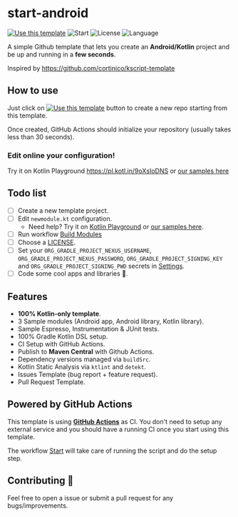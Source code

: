 # start-android

[![Use this template](https://img.shields.io/badge/from-start--android-brightgreen?logo=dropbox)](https://github.com/omarmiatello/start-android/generate)
![Start](https://github.com/omarmiatello/start-android/workflows/Start/badge.svg)
![License](https://img.shields.io/github/license/omarmiatello/start-android.svg)
![Language](https://img.shields.io/github/languages/top/omarmiatello/start-android?color=blue&logo=kotlin)

A simple Github template that lets you create an **Android/Kotlin** project and be up and running in a **few seconds**.

Inspired by https://github.com/cortinico/kscript-template

## How to use

Just click on [![Use this template](https://img.shields.io/badge/-Use%20this%20template-brightgreen)](https://github.com/omarmiatello/start-android/generate) button to create a new repo starting from this template.

Once created, GitHub Actions should initialize your repository (usually takes less than 30 seconds).

### Edit online your configuration!

Try it on Kotlin Playground https://pl.kotl.in/9oXsIoDNS or [our samples here](https://omarmiatello.github.io/gradle-modules-config/config_online.html)

## Todo list

- [ ] Create a new template project.
- [ ] Edit `newmodule.kt` configuration.
    - Need help? Try it on [Kotlin Playground](https://pl.kotl.in/9oXsIoDNS) or [our samples here](https://omarmiatello.github.io/gradle-modules-config/config_online.html).
- [ ] Run workflow [Build Modules](https://github.com/owner/project-name/actions/workflows/build-modules.yaml)
- [ ] Choose a [LICENSE](https://github.com/owner/project-name/community/license/new?branch=main).
- [ ] Set your `ORG_GRADLE_PROJECT_NEXUS_USERNAME`, `ORG_GRADLE_PROJECT_NEXUS_PASSWORD`, `ORG_GRADLE_PROJECT_SIGNING_KEY` and `ORG_GRADLE_PROJECT_SIGNING_PWD` secrets in [Settings](https://github.com/owner/project/settings/secrets/actions).
- [ ] Code some cool apps and libraries 🚀.

## Features

- **100% Kotlin-only template**.
- 3 Sample modules (Android app, Android library, Kotlin library).
- Sample Espresso, Instrumentation & JUnit tests.
- 100% Gradle Kotlin DSL setup.
- CI Setup with GitHub Actions.
- Publish to **Maven Central** with Github Actions.
- Dependency versions managed via `buildSrc`.
- Kotlin Static Analysis via `ktlint` and `detekt`.
- Issues Template (bug report + feature request).
- Pull Request Template.

## Powered by GitHub Actions

This template is using [**GitHub Actions**](https://github.com/omarmiatello/start-android/actions) as CI. You don't need to setup any external service and you should have a running CI once you start using this template.

The workflow [Start](https://github.com/omarmiatello/start-android/actions?query=workflow%3A%22Start%22) will take care of running the script and do the setup step.

## Contributing 🤝

Feel free to open a issue or submit a pull request for any bugs/improvements.
